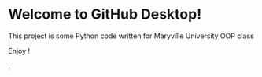 # Welcome to GitHub Desktop!

This project is some Python code written for Maryville University OOP class

Enjoy !

.
